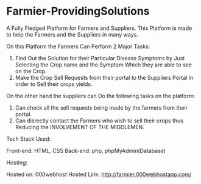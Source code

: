 # Farmier-ProvidingSolutions
A Fully Fledged Platform for Farmers and Suppliers.
This Platform is made to help the Farmers and the Suppliers in many ways.

On this Platform the Farmers Can Perform 2 Major Tasks:
1. Find Out the Solution for their Particular Disease Symptoms by Just Selecting the Crop name and the Symptom Which they are able to see on the Crop.
2. Make the Crop Sell Requests from their portal to the Suppliers Portal in order to Sell their crops yields. 

On the other hand the suppliers can Do the following tasks on the platform:
1. Can check all the sell requests being made by the farmers from their portal.
2. Can disrectly contact the Farmers who wish to sell their crops thus Reducing the INVOLVEMENT OF THE MIDDLEMEN.

Tech Stack Used:

Front-end: HTML, CSS
Back-end: php, phpMyAdmin(Database)

Hosting:

Hosted on: 000webhost
Hosted Link: http://farmier.000webhostapp.com/


